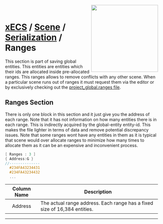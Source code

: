 <img src="https://i.imgur.com/TyjrCTS.jpg" align="right" width="220px" /><br>
# [xECS](xecs.md) / [Scene](xecs_scene.md) / [Serialization](xecs_scene_serialization.md) / Ranges

This section is part of saving global entities. This entities are entities which their ids are allocated inside pre-allocated ranges. This ranges allows to remove conflicts with any other scene. When a particular scene runs out of ranges it must request them via the editor or by exclusively checking out the [project_global.ranges file](xecs_scene_ranges_serialization.md).

## Ranges Section

There is only one block in this section and it just give you the address of each range. Note that it has not information on how many entities there is in each range. This is indirectly acquired by the global-entity entity-id. This makes the file lighter in terms of data and remove potential discrepancy issues. Note that some ranges wont have any entities in them as it is typical that scene would over allocate ranges to minimize how many times to allocate them as it can be an expensive and inconvenient process.

~~~cpp
[ Ranges : 3 ]
{ Address:G }
//--------------
  #234FA43234431
  #234FA43234432
  ...
~~~

| Column Name        | Description |
|:------------------:|-------------|
| Address            | The actual range address. Each range has a fixed size of 16,384 entities. |

---

